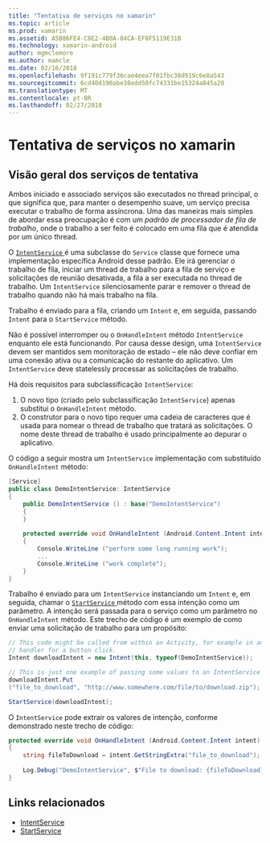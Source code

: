 ```yaml
---
title: "Tentativa de serviços no xamarin"
ms.topic: article
ms.prod: xamarin
ms.assetid: A5B86FE4-C8E2-4B0A-84CA-EF8F5119E31B
ms.technology: xamarin-android
author: mgmclemore
ms.author: mamcle
ms.date: 02/16/2018
ms.openlocfilehash: 9f191c779f36cae4eea7f01fbc38d919c6e8a543
ms.sourcegitcommit: 6cd40d190abe38edd50fc74331be15324a845a28
ms.translationtype: MT
ms.contentlocale: pt-BR
ms.lasthandoff: 02/27/2018
---
```

# <a name="intent-services-in-xamarinandroid"></a>Tentativa de serviços no xamarin

## <a name="intent-services-overview"></a>Visão geral dos serviços de tentativa

Ambos iniciado e associado serviços são executados no thread principal, o que significa que, para manter o desempenho suave, um serviço precisa executar o trabalho de forma assíncrona. Uma das maneiras mais simples de abordar essa preocupação é com um _padrão de processador de fila de trabalho_, onde o trabalho a ser feito é colocado em uma fila que é atendida por um único thread. 

O [ `IntentService` ](https://developer.xamarin.com/api/type/Android.App.IntentService/) é uma subclasse do `Service` classe que fornece uma implementação específica Android desse padrão. Ele irá gerenciar o trabalho de fila, iniciar um thread de trabalho para a fila de serviço e solicitações de reunião desativada, a fila a ser executada no thread de trabalho. Um `IntentService` silenciosamente parar e remover o thread de trabalho quando não há mais trabalho na fila.
 
Trabalho é enviado para a fila, criando um `Intent` e, em seguida, passando `Intent` para o `StartService` método.

Não é possível interromper ou o `OnHandleIntent` método `IntentService` enquanto ele está funcionando. Por causa desse design, uma `IntentService` devem ser mantidos sem monitoração de estado &ndash; ele não deve confiar em uma conexão ativa ou a comunicação do restante do aplicativo. Um `IntentService` deve statelessly processar as solicitações de trabalho.

Há dois requisitos para subclassificação `IntentService`:

1. O novo tipo (criado pelo subclassificação `IntentService`) apenas substitui o `OnHandleIntent` método.
2. O construtor para o novo tipo requer uma cadeia de caracteres que é usada para nomear o thread de trabalho que tratará as solicitações. O nome deste thread de trabalho é usado principalmente ao depurar o aplicativo.

O código a seguir mostra um `IntentService` implementação com substituído `OnHandleIntent` método:

```csharp
[Service]
public class DemoIntentService: IntentService
{
    public DemoIntentService () : base("DemoIntentService")
    {
    }
    
    protected override void OnHandleIntent (Android.Content.Intent intent)
    {
        Console.WriteLine ("perform some long running work");
        ...
        Console.WriteLine ("work complete");
    }
}
```

Trabalho é enviado para um `IntentService` instanciando um `Intent` e, em seguida, chamar o [ `StartService` ](https://developer.xamarin.com/api/member/Android.Content.Context.StartService/p/Android.Content.Intent/) método com essa intenção como um parâmetro. A intenção será passada para o serviço como um parâmetro no `OnHandleIntent` método. Este trecho de código é um exemplo de como enviar uma solicitação de trabalho para um propósito: 

```csharp
// This code might be called from within an Activity, for example in an event
// handler for a button click.
Intent downloadIntent = new Intent(this, typeof(DemoIntentService));

// This is just one example of passing some values to an IntentService via the Intent:
downloadIntent.Put
("file_to_download", "http://www.somewhere.com/file/to/download.zip");

StartService(downloadIntent);
```

O `IntentService` pode extrair os valores de intenção, conforme demonstrado neste trecho de código:  

```csharp
protected override void OnHandleIntent (Android.Content.Intent intent)
{
    string fileToDownload = intent.GetStringExtra("file_to_download");
    
    Log.Debug("DemoIntentService", $"File to download: {fileToDownload}.");
}
```


## <a name="related-links"></a>Links relacionados

- [IntentService](https://developer.xamarin.com/api/type/Android.App.IntentService/)
- [StartService](https://developer.xamarin.com/api/member/Android.Content.Context.StartService/p/Android.Content.Intent/)
